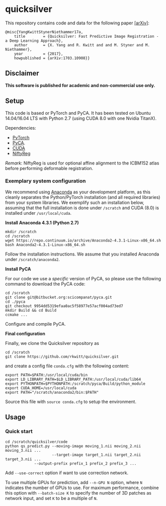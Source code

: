 # quicksilver
This repository contains code and data for the following paper [[arXiv]](https://arxiv.org/abs/1703.10908):

```
@misc{YangKwittStynerNiethammer17a,
    title        = {Quicksilver: Fast Predictive Image Registration - a Deep Learning Approach},
    author       = {X. Yang and R. Kwitt and and M. Styner and M. Niethammer},
    year         = {2017},
    howpublished = {arXiv:1703.10908}}
```


## Disclaimer
**This software is published for academic and non-commercial use only.**

## Setup
This code is based or PyTorch and PyCA. It has been tested on Ubuntu 14.04/16.04 LTS with Python 2.7 (using CUDA 8.0 with one
Nvidia TitanX).

Dependencies:
* [PyTorch](http://pytorch.org/)
* [PyCA](https://bitbucket.org/scicompanat/pyca).
* [CUDA](https://developer.nvidia.com/cuda-downloads)
* [NiftyReg](https://sourceforge.net/projects/niftyreg/)

*Remark*: NiftyReg is used for optional affine alignment to the ICBM152 atlas before performing deformable registration.

### Exemplary system configuration

We recommend using [Anaconda](https://www.continuum.io/) as your development platform, as this cleanly separates the Python/PyTorch installation (and all required libraries) from your system libraries. We exemplify such an installation below, assuming that the full installation is done under `/scratch` and CUDA (8.0) is installed under `/usr/local/cuda`.

**Install Anaconda 4.3.1 (Python 2.7)**
```
mkdir /scratch
cd /scratch
wget https://repo.continuum.io/archive/Anaconda2-4.3.1-Linux-x86_64.sh
bash Anaconda2-4.3.1-Linux-x86_64.sh
```
Follow the installation instructions. We assume that you installed
Anaconda under `/scratch/anaconda2`.

**Install PyCA**

For our code we use a *specific* version of PyCA, so please use the following command to download the PyCA code:
```
cd /scratch
git clone git@bitbucket.org:scicompanat/pyca.git
cd ./pyca
git checkout 9954dd5319efaa0ac5f58977e57acf004ad73ed7
mkdir Build && cd Build
ccmake ...
```
Configure and compile PyCA.

**Final configuration**

Finally, we clone the Quicksilver repository as
```
cd /scratch
git clone https://github.com/rkwitt/quicksilver.git
```
and create a config file `conda.cfg` with the following content:
```
export PATH=$PATH:/usr/local/cuda/bin
export LD_LIBRARY_PATH=$LD_LIBRARY_PATH:/usr/local/cuda/lib64
export PYTHONPATH=$PYTHONPATH:/scratch/pyca/Build/python_module
export CUDA_HOME=/usr/local/cuda
export PATH="/scratch/anaconda2/bin:$PATH"
```
Source this file with `source conda.cfg` to setup the environment.

## Usage
### Quick start
```
cd /scratch/quicksilver/code
python qs_predict.py --moving-image moving_1.nii moving_2.nii moving_3.nii ...
                     --target-image target_1.nii target_2.nii target_3.nii ...
		     --output-prefix prefix_1 prefix_2 prefix_3 ...
```
Add ``--use-correct`` option if want to use correction network.

To use multiple GPUs for prediction, add ``--n-GPU N`` option, where ``N`` indicates the number of GPUs to use. For maximum performance, combine this option with ``--batch-size K`` to specify the number of 3D patches as network input, and set ``K`` to be a multiple of ``N``.
